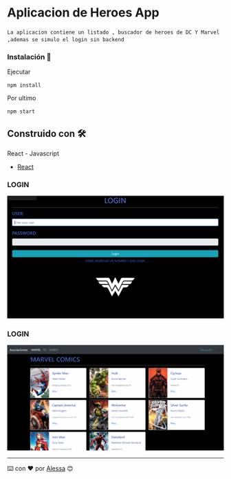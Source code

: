 # Aplicacion de Heroes App

`La aplicacion contiene un listado , buscador de heroes de DC Y Marvel ,ademas se simulo el login sin backend`



### Instalación 🔧
Ejecutar

```
npm install
```

Por ultimo

```
npm start
```

## Construido con 🛠️
React - Javascript

* [React](https://es.reactjs.org/)


### LOGIN
![Login](https://github.com/AlesZaC/React-Heroes-App/blob/main/public/IMG1.png)

### LOGIN
![Login](https://github.com/AlesZaC/React-Heroes-App/blob/main/public/IMG2.png)




---
⌨️ con ❤️ por [Alessa](https://github.com/AlesZaC) 😊
